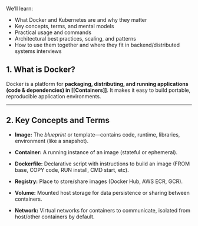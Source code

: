 We’ll learn:

- What Docker and Kubernetes are and why they matter
- Key concepts, terms, and mental models
- Practical usage and commands
- Architectural best practices, scaling, and patterns
- How to use them together and where they fit in backend/distributed systems interviews

## **1. What is Docker?**

Docker is a platform for **packaging, distributing, and running applications (code & dependencies) in [[Containers]]**. It makes it easy to build portable, reproducible application environments.

---
## **2. Key Concepts and Terms**

- **Image:** The _blueprint_ or template—contains code, runtime, libraries, environment (like a snapshot).
    
- **Container:** A running instance of an image (stateful or ephemeral).
    
- **Dockerfile:** Declarative script with instructions to build an image (FROM base, COPY code, RUN install, CMD start, etc).
    
- **Registry:** Place to store/share images (Docker Hub, AWS ECR, GCR).
    
- **Volume:** Mounted host storage for data persistence or sharing between containers.
    
- **Network:** Virtual networks for containers to communicate, isolated from host/other containers by default.